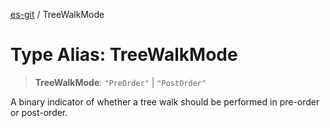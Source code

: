 [es-git](../globals.md) / TreeWalkMode

# Type Alias: TreeWalkMode

> **TreeWalkMode**: `"PreOrder"` \| `"PostOrder"`

A binary indicator of whether a tree walk should be performed in pre-order
or post-order.

